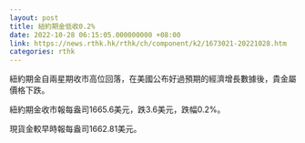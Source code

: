 ```yaml
---
layout: post
title: 紐約期金低收0.2%
date: 2022-10-28 06:15:05.000000000 +08:00
link: https://news.rthk.hk/rthk/ch/component/k2/1673021-20221028.htm
categories: rthk
---
```


紐約期金自兩星期收市高位回落，在美國公布好過預期的經濟增長數據後，貴金屬價格下跌。

紐約期金收市報每盎司1665.6美元，跌3.6美元，跌幅0.2%。

現貨金較早時報每盎司1662.81美元。
